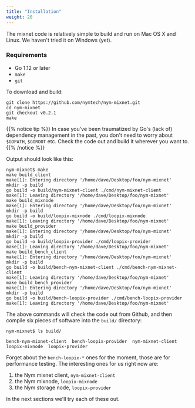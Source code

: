 ```yaml
---
title: "Installation"
weight: 20
---
```


The mixnet code is relatively simple to build and run on Mac OS X and Linux. We haven't tried it on Windows (yet).

### Requirements

* Go 1.12 or later
* `make`
* `git`

To download and build:

```shell
git clone https://github.com/nymtech/nym-mixnet.git
cd nym-mixnet
git checkout v0.2.1
make
```

{{% notice tip %}}
In case you've been traumatized by Go's (lack of) dependency management in the past, you don't need to worry about `$GOPATH`, `$GOROOT` etc. Check the code out and build it wherever you want to.
{{% /notice %}}


Output should look like this:

```
nym-mixnet$ make
make build_client
make[1]: Entering directory '/home/dave/Desktop/foo/nym-mixnet'
mkdir -p build
go build -o build/nym-mixnet-client ./cmd/nym-mixnet-client
make[1]: Leaving directory '/home/dave/Desktop/foo/nym-mixnet'
make build_mixnode
make[1]: Entering directory '/home/dave/Desktop/foo/nym-mixnet'
mkdir -p build
go build -o build/loopix-mixnode ./cmd/loopix-mixnode
make[1]: Leaving directory '/home/dave/Desktop/foo/nym-mixnet'
make build_provider
make[1]: Entering directory '/home/dave/Desktop/foo/nym-mixnet'
mkdir -p build
go build -o build/loopix-provider ./cmd/loopix-provider
make[1]: Leaving directory '/home/dave/Desktop/foo/nym-mixnet'
make build_bench_client
make[1]: Entering directory '/home/dave/Desktop/foo/nym-mixnet'
mkdir -p build
go build -o build/bench-nym-mixnet-client ./cmd/bench-nym-mixnet-client
make[1]: Leaving directory '/home/dave/Desktop/foo/nym-mixnet'
make build_bench_provider
make[1]: Entering directory '/home/dave/Desktop/foo/nym-mixnet'
mkdir -p build
go build -o build/bench-loopix-provider ./cmd/bench-loopix-provider
make[1]: Leaving directory '/home/dave/Desktop/foo/nym-mixnet'
```

The above commands will check the code out from Github, and then compile six pieces of software into the `build/` directory:

```shell
nym-mixnet$ ls build/

bench-nym-mixnet-client  bench-loopix-provider  nym-mixnet-client  loopix-mixnode  loopix-provider
```

Forget about the `bench-loopix-*` ones for the moment, those are for performance testing. The interesting ones for us right now are:

1. the Nym mixnet client, `nym-mixnet-client`
1. the Nym mixnode, `loopix-mixnode`
1. the Nym storage node, `loopix-provider`

In the next sections we'll try each of these out.
